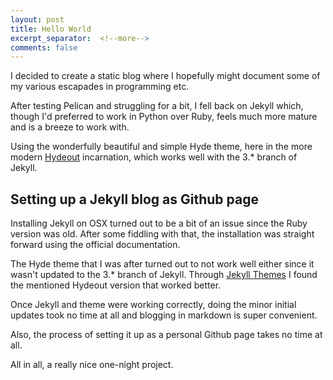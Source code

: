 ```yaml
---
layout: post
title: Hello World
excerpt_separator:  <!--more-->
comments: false
---
```


I decided to create a static blog where I hopefully might document some of my
various escapades in programming etc.

After testing Pelican and struggling for a bit, I fell back on Jekyll which,
though I'd preferred to work in Python over Ruby, feels much more mature and
is a breeze to work with.

Using the wonderfully beautiful and simple Hyde theme, here in the more modern
[Hydeout](https://github.com/fongandrew/hydeout) incarnation, which works well
with the 3.* branch of Jekyll.

## Setting up a Jekyll blog as Github page
Installing Jekyll on OSX turned out to be a bit of an issue since the Ruby
version was old. After some fiddling with that, the installation was straight
forward using the official documentation.

The Hyde theme that I was after turned out to not work well either since it
wasn't updated to the 3.* branch of Jekyll. Through [Jekyll Themes](http://jekyllthemes.org/)
I found the mentioned Hydeout version that worked better.

Once Jekyll and theme were working correctly, doing the minor initial updates
took no time at all and blogging in markdown is super convenient.

Also, the process of setting it up as a personal Github page takes no time at
all.

All in all, a really nice one-night project.
